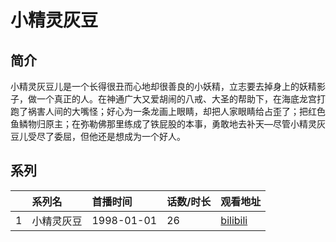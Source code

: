 # 小精灵灰豆


## 简介

小精灵灰豆儿是一个长得很丑而心地却很善良的小妖精，立志要去掉身上的妖精影子，做一个真正的人。在神通广大又爱胡闹的八戒、大圣的帮助下，在海底龙宫打跑了祸害人间的大嘴怪；好心为一条龙画上眼睛，却把人家眼睛给占歪了；把红色鱼鳞物归原主；在弥勒佛那里练成了铁屁股的本事，勇敢地去补天—尽管小精灵灰豆儿受尽了委屈，但他还是想成为一个好人。





## 系列

|     |   系列名   |   首播时间  | 话数/时长  | 观看地址 |
|:---  |:------    |:----      |:---       |:---  |
| 1 | 小精灵灰豆 | 1998-01-01 | 26 | [bilibili](https://www.bilibili.com/video/BV1bt411p7i9/)  |

<!--

## 配乐

{{< music auto="https://y.qq.com/n/yqq/album/.html" >}}

## MAD

{{< media auto="mad/xiao_jing_ling_hui_dou" >}}

-->



